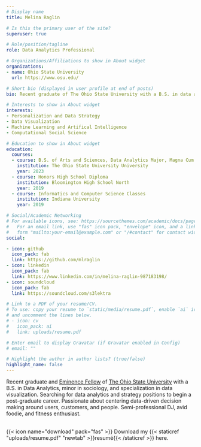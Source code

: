```yaml
---
# Display name
title: Melina Raglin

# Is this the primary user of the site?
superuser: true

# Role/position/tagline
role: Data Analytics Professional

# Organizations/Affiliations to show in About widget
organizations:
- name: Ohio State University
  url: https://www.osu.edu/

# Short bio (displayed in user profile at end of posts)
bio: Recent graduate of The Ohio State University with a B.S. in data analytics. Seeking employment for the fall of 2023.

# Interests to show in About widget
interests:
- Personalization and Data Strategy
- Data Visualization
- Machine Learning and Artifical Intelligence
- Computational Social Science

# Education to show in About widget
education:
  courses:
  - course: B.S. of Arts and Sciences, Data Analytics Major, Magna Cum Laude with Honors Distinction
    institution: The Ohio State University University
    year: 2023
  - course: Honors High School Diploma
    institution: Bloomington High School North
    year: 2019
  - course: Informatics and Computer Science Classes
    institution: Indiana University
    year: 2019

# Social/Academic Networking
# For available icons, see: https://sourcethemes.com/academic/docs/page-builder/#icons
#   For an email link, use "fas" icon pack, "envelope" icon, and a link in the
#   form "mailto:your-email@example.com" or "/#contact" for contact widget.
social:

- icon: github
  icon_pack: fab
  link: https://github.com/mlraglin
- icon: linkedin
  icon_pack: fab
  link: https://www.linkedin.com/in/melina-raglin-987183198/
- icon: soundcloud
  icon_pack: fab
  link: https://soundcloud.com/s3lektra

# Link to a PDF of your resume/CV.
# To use: copy your resume to `static/media/resume.pdf`, enable `ai` icons in `params.toml`,
# and uncomment the lines below.
# - icon: cv
#   icon_pack: ai
#   link: uploads/resume.pdf

# Enter email to display Gravatar (if Gravatar enabled in Config)
# email: ""

# Highlight the author in author lists? (true/false)
highlight_name: false
---
```


Recent graduate and [Eminence Fellow](https://honors-scholars.osu.edu/honors/eminence) of [The Ohio State University](https://www.osu.edu/) with a B.S. in Data Analytics, minor in sociology, and specialization in data visualization. Searching for data analytics and strategy positions to begin a post-graduate career. Passionate about centering data-driven decision making around users, customers, and people. Semi-professional DJ, avid foodie, and fitness enthusiast.  

\
{{< icon name="download" pack="fas" >}} Download my {{< staticref "uploads/resume.pdf" "newtab" >}}resumé{{< /staticref >}} here.